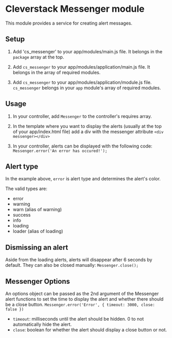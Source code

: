 # Cleverstack Messenger module

This module provides a service for creating alert messages.

## Setup
1. Add 'cs_messenger' to your app/modules/main.js file.
It belongs in the `package` array at the top.

2. Add `cs_messenger` to your app/modules/application/main.js file.
It belongs in the array of required modules.

3. Add `cs_messenger` to your app/modules/application/module.js file.
`cs_messenger` belongs in your `app` module's array of required modules.

## Usage
1. In your controller, add `Messenger` to the controller's requires array.

2. In the template where you want to display the alerts (usually at the top of your app/index.html file) add a div with the messenger attribute `<div messenger></div>`

3. In your controller, alerts can be displayed with the following code:
`Messenger.error('An error has occured!');`


## Alert type
In the example above, `error` is alert type and determines the alert's color.

The valid types are: 
 - error
 - warning
 - warn (alias of warning)
 - success
 - info
 - loading
 - loader (alias of loading)

## Dismissing an alert
Aside from the loading alerts, alerts will disappear after 6 seconds by default. They can also be closed manually:
`Messenger.close();`

## Messenger Options
An options object can be passed as the 2nd argument of the Messenger alert functions to set the time to display the alert and whether there should be a close button.
`Messenger.error('Error', { timeout: 3000, close: false })`
 - `timeout`: milliseconds until the alert should be hidden. 0 to not automatically hide the alert.
 - `close`: boolean for whether the alert should display a close button or not.
